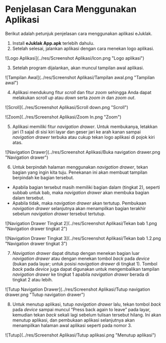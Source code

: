 # Penjelasan Cara Menggunakan Aplikasi

Berikut adalah petunjuk penjelasan cara menggunakan aplikasi eJuklak.

1. Install **eJuklak App.apk** terlebih dahulu.
2. Setelah selesai, jalankan aplikasi dengan cara menekan logo aplikasi.
  
  ![Logo Aplikasi](../res/Screenshot Aplikasi/Icon.png "Logo aplikasi")

3. Setelah program dijalankan, akan muncul tampilan awal aplikasi.

  ![Tampilan Awal](../res/Screenshot Aplikasi/Tampilan awal.png "Tampilan awal")

4. Aplikasi mendukung fitur *scroll* dan fitur *zoom* sehingga Anda dapat melakukan *scroll up* atau *down* serta *zoom in* dan *zoom out*.

  ![Scroll](../res/Screenshot Aplikasi/Scroll down.png "Scroll")

  ![Zoom](../res/Screenshot Aplikasi/Zoom In.png "Zoom")

5. Aplikasi memiliki fitur *navigation drawer*. Untuk membukanya, letakkan jari (1 saja) di sisi kiri layar dan geser jari ke arah kanan sampai *navigation drawer* terbuka atau cukup tekan logo aplikasi di pojok kiri atas.  

  ![Navigation Drawer](../res/Screenshot Aplikasi/Buka navigation drawer.png "Navigation drawer")

6. Untuk berpindah halaman menggunakan *navigation drawer*, tekan bagian yang ingin kita tuju. Penekanan ini akan membuat tampilan berpindah ke bagian tersebut.
  - Apabila bagian tersebut masih memiliki bagian dalam (tingkat 2), seperti subbab untuk bab, maka *navigation drawer* akan membuka bagian dalam tersebut. 
  - Apabila tidak, maka *navigation drawer* akan tertutup. Pembukaan *navigation drawer* selanjutnya akan menampilkan bagian terakhir sebelum *navigation drawer* tersebut tertutup.

  ![Navigation Drawer Tingkat 2](../res/Screenshot Aplikasi/Tekan bab 1.png "Navigation drawer tingkat 2")

  ![Navigation Drawer Tingkat 3](../res/Screenshot Aplikasi/Tekan bab 1.2.png "Navigation drawer tingkat 3")

7. *Navigation drawer* dapat ditutup dengan menekan bagian luar *navigation drawer* atau dengan menekan tombol *back* pada *device* (bukan pada layar; untuk posisi *navigation drawer* di tingkat 1). Tombol *back* pada *device* juga dapat digunakan untuk mengembalikan tampilan *navigation drawer* ke tingkat 1 apabila *navigation drawer* berada di tingkat 2 atau lebih.

  ![Tutup Navigation Drawer](../res/Screenshot Aplikasi/Tutup navigation drawer.png "Tutup navigation drawer")

8. Untuk menutup aplikasi, tutup *navigation drawer* lalu, tekan tombol *back* pada *device* sampai muncul “Press back again to leave” pada layar, kemudian tekan *back* sekali lagi sebelum tulisan tersebut hilang. Ini akan menutup aplikasi, dan pembukaan aplikasi selanjutnya akan menampilkan halaman awal aplikasi seperti pada nomor 3.

  ![Tutup](../res/Screenshot Aplikasi/Tutup aplikasi.png "Menutup aplikasi")